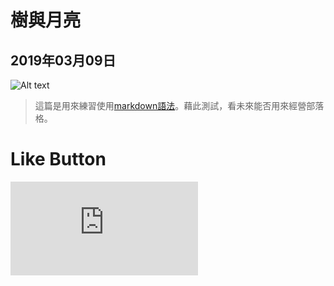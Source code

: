 # 樹與月亮
## 2019年03月09日

![Alt text](https://lazyteatime.github.io/2019/2019-03-09/moon.jpg "學校拍的月亮圖片")

>這篇是用來練習使用[markdown語法](https://markdown.tw/ "Markdown網站")。藉此測試，看未來能否用來經營部落格。

# Like Button

  <iframe class="lc-margin-top-64 lc-margin-bottom-32 lc-mobile" data-v-b66e9a5a="" frameborder="0" src="https://button.like.co/in/embed/lazy_tea_time/button?referrer=https://lazyteatime.github.io/2019/2019-03-09/2019-03-09&amp;type=wp"> </iframe>
